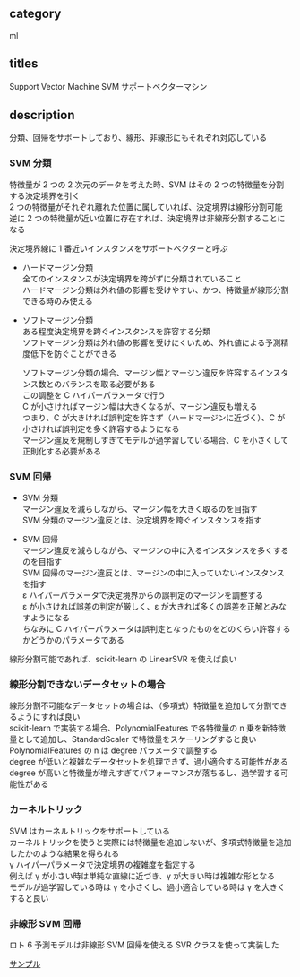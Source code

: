 ## category

ml

## titles

Support Vector Machine
SVM
サポートベクターマシン

## description

分類、回帰をサポートしており、線形、非線形にもそれぞれ対応している

### SVM 分類

特徴量が 2 つの 2 次元のデータを考えた時、SVM はその 2 つの特徴量を分割する決定境界を引く  
2 つの特徴量がそれぞれ離れた位置に属していれば、決定境界は線形分割可能  
逆に 2 つの特徴量が近い位置に存在すれば、決定境界は非線形分割することになる

決定境界線に 1 番近いインスタンスをサポートベクターと呼ぶ

- ハードマージン分類  
  全てのインスタンスが決定境界を跨がずに分類されていること  
  ハードマージン分類は外れ値の影響を受けやすい、かつ、特徴量が線形分割できる時のみ使える

- ソフトマージン分類  
  ある程度決定境界を跨ぐインスタンスを許容する分類  
  ソフトマージン分類は外れ値の影響を受けにくいため、外れ値による予測精度低下を防ぐことができる

  ソフトマージン分類の場合、マージン幅とマージン違反を許容するインスタンス数とのバランスを取る必要がある  
  この調整を C ハイパーパラメータで行う  
  C が小さければマージン幅は大きくなるが、マージン違反も増える  
  つまり、C が大きければ誤判定を許さず（ハードマージンに近づく）、C が小さければ誤判定を多く許容するようになる  
  マージン違反を規制しすぎてモデルが過学習している場合、C を小さくして正則化する必要がある

### SVM 回帰

- SVM 分類  
  マージン違反を減らしながら、マージン幅を大きく取るのを目指す  
  SVM 分類のマージン違反とは、決定境界を跨ぐインスタンスを指す

- SVM 回帰  
  マージン違反を減らしながら、マージンの中に入るインスタンスを多くするのを目指す  
  SVM 回帰のマージン違反とは、マージンの中に入っていないインスタンスを指す  
  ε ハイパーパラメータで決定境界からの誤判定のマージンを調整する  
  ε が小さければ誤差の判定が厳しく、ε が大きれば多くの誤差を正解とみなすようになる  
  ちなみに C ハイパーパラメータは誤判定となったものをどのくらい許容するかどうかのパラメータである

線形分割可能であれば、scikit-learn の LinearSVR を使えば良い

### 線形分割できないデータセットの場合

線形分割不可能なデータセットの場合は、（多項式）特徴量を追加して分割できるようにすれば良い  
scikit-learn で実装する場合、PolynomialFeatures で各特徴量の n 乗を新特徴量として追加し、StandardScaler で特徴量をスケーリングすると良い  
PolynomialFeatures の n は degree パラメータで調整する  
degree が低いと複雑なデータセットを処理できず、過小適合する可能性がある  
degree が高いと特徴量が増えすぎてパフォーマンスが落ちるし、過学習する可能性がある

### カーネルトリック

SVM はカーネルトリックをサポートしている  
カーネルトリックを使うと実際には特徴量を追加しないが、多項式特徴量を追加したかのような結果を得られる  
γ ハイパーパラメータで決定境界の複雑度を指定する  
例えば γ が小さい時は単純な直線に近づき、γ が大きい時は複雑な形となる  
モデルが過学習している時は γ を小さくし、過小適合している時は γ を大きくすると良い

### 非線形 SVM 回帰

ロト 6 予測モデルは非線形 SVM 回帰を使える SVR クラスを使って実装した

<a href="" target="_blank">サンプル</a>
